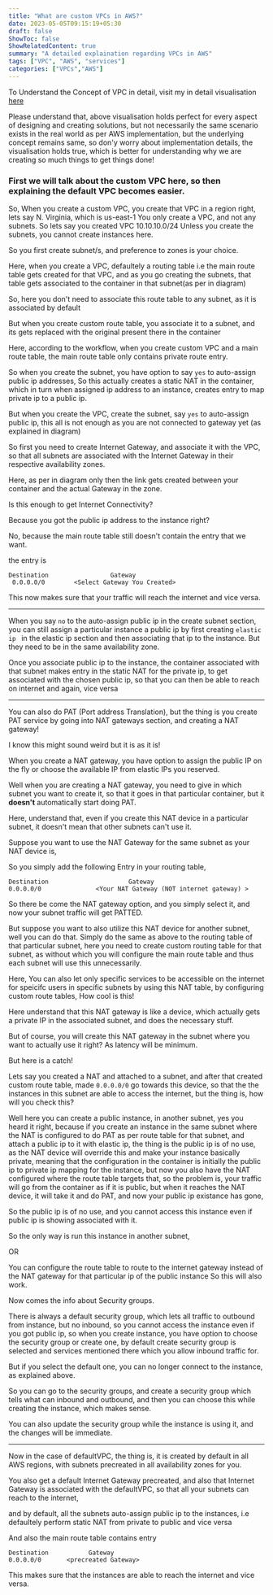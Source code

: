 ```yaml
---
title: "What are custom VPCs in AWS?"
date: 2023-05-05T09:15:19+05:30
draft: false
ShowToc: false
ShowRelatedContent: true
summary: "A detailed explaination regarding VPCs in AWS"
tags: ["VPC", "AWS", "services"]
categories: ["VPCs","AWS"]
---
```


To Understand the Concept of VPC in detail, visit my in detail visualisation [here]( https://www.canva.com/design/DAF0obvFcQU/jyONwrbwNRvLG_I5vIfKgQ/edit?utm_content=DAF0obvFcQU&utm_campaign=designshare&utm_medium=link2&utm_source=sharebutton)

Please understand that, above visualisation holds perfect for every aspect  of designing and creating solutions, but not necessarily the same
scenario exists in the real world as per AWS implementation, but the underlying concept remains same, so don'y worry about implementation details,
the visualisation holds true, which is better for understanding why we are creating so much things to get things done!




### First we will talk about the custom VPC here, so then explaining the default VPC becomes easier.



So, When you create a custom VPC, you create that VPC in a region right, lets say N. Virginia, which is us-east-1
You only create a VPC, and not any subnets.
So lets say you created VPC 10.10.10.0/24
Unless you create the subnets, you cannot create instances here.

So you first create subnet/s, and preference to zones is your choice.

Here, when you create a VPC, defaultely a routing table i.e the main route table gets created for that VPC, and as you go creating
the subnets, that table gets associated to the container in that subnet(as per in diagram)

So, here you don't need to associate this route table to any subnet, as it is associated by default


But when you create custom route table, you associate it to a subnet, and its gets replaced with the original present there in the container


Here, according to the workflow, when you create custom VPC and a main route table, the main route table only contains private route entry.

So when you create the subnet, you have option to say `yes` to auto-assign public ip addresses,
So this actually creates a static NAT in the container, which in turn when assigned ip address to an instance, creates entry to map private ip
to a public ip.

But when you create the VPC, create the subnet, say `yes` to auto-assign public ip, this all is not enough as you are not connected 
to gateway yet (as explained in diagram)

So first you need to create Internet Gateway, and associate it with the VPC, so that all subnets are associated with the Internet Gateway
in their respective availability zones.

Here, as per in diagram only then the link gets created between your container and the actual Gateway in the zone.

Is this enough to get Internet Connectivity?

Because you got the public ip address to the instance right?

No, because the main route table still doesn't contain the entry that we want.

the entry is 
```
Destination                 Gateway
 0.0.0.0/0        <Select Gateway You Created>
```

This now makes sure that your traffic will reach the internet and vice versa.

---


When you say `no` to the auto-assign public ip in the create subnet section,
you can still assign a particular instance a public ip by first creating `elastic ip ` in the elastic ip section
and then associating that ip to the instance.  But they need to be in the same availability zone.

Once you associate public ip to the instance, the container associated with that subnet makes entry in the static NAT for the private ip,
to get associated with the chosen public ip, so that you can then be able to reach on internet and again, vice versa


---


You can also do PAT (Port address Translation), but the thing is you create PAT service by going into NAT gateways section, and creating 
a NAT gateway!

I know this might sound weird but it is as it is!

When you create a NAT gateway, you have option to assign the public IP on the fly or choose the available IP from elastic IPs you reserved.

Well when you are creating a NAT gateway, you need to give in which subnet you want to create it, so that it goes in that particular
container, but it **doesn't** automatically start doing PAT.

Here, understand that, even if you create this NAT device in a particular subnet, it doesn't mean that other subnets can't use it.

Suppose you want to use the NAT Gateway for the same subnet as your NAT device is,

So you simply add the following Entry in your routing table,

```
Destination                      Gateway
0.0.0.0/0               <Your NAT Gateway (NOT internet gateway) >

```
So there be come the NAT gateway option, and you simply select it, and now your subnet traffic will get PATTED.

But suppose you want to also utilize this NAT device for another subnet, well you can do that.
Simply do the same as above to the routing table of that particular subnet, here you need to create custom routing table for that subnet,
as without which you will configure the main route table and thus each subnet will use this unnecessarily.

Here, You can also let only specific services to be accessible on the internet for speicifc users in specific subnets by using this NAT
table, by configuring custom route tables, How cool is this!

Here understand that this NAT gateway is like a device, which actually gets a private IP in the associated subnet,
and does the necessary stuff.


But of course, you will create this NAT gateway in the subnet where you want to actually use it right?
As latency will be minimum.


But here is a catch!



Lets say you created a NAT and attached to a subnet, and after that created custom route table, made `0.0.0.0/0` go towards 
this device, so that the the instances in this subnet are able to access the internet,
but the thing is, how will you check this?

Well here you can create a public instance, in another subnet, yes you heard it right,
because if you create an instance in the same subnet where the NAT is configured to do PAT as per route table for that subnet, and attach a public ip to it with elastic ip, the thing is the public ip is of no use, as the NAT device will override this and make your instance
basically private, meaning that the configuration in the container is initially the public ip to private ip mapping for the instance,
but now you also have the NAT configured where the route table targets that, so the problem is, your traffic will go from the container
as if it is public, but when it reaches the NAT device, it will take it and do PAT,  and now your public ip existance has gone,

So the public ip is of no use, and you cannot access this instance even if public ip is showing associated with it.

So the only way is run this instance in another subnet,

OR

You can configure the route table to route to the internet gateway instead of the NAT gateway for that particular ip of the public instance
So this will also work.



Now comes the info about Security groups.

There is always a default security group, which lets all traffic to outbound from instance, but no inbound, so you cannot access 
the instance even if you got public ip, so when you create instance, you have option to choose the security group or create one,
by default create security group is selected and services mentioned there which you allow inbound traffic for.

But if you select the default one, you can no longer connect to the instance, as explained above.

So you can go to the security groups, and create a security group which tells what can inbound and outbound, and then you can choose this
while creating the instance, which makes sense.

You can also update the security group while the instance is using it, and the changes will be immediate.


---


Now in the case of defaultVPC, the thing is, it is created by default in all AWS regions, with subnets precreated in all availability zones
for you.

You also get a default Internet Gateway precreated, and also that Internet Gateway is associated with the defaultVPC, so that all your
subnets can reach to the internet,

and by default, all the subnets auto-assign public ip to the instances, i.e defaultely perform static NAT from private to public and vice versa

And also the main route table contains entry 
```
Destination           Gateway
0.0.0.0/0       <precreated Gateway>

```
This makes sure that the instances are able to reach the internet and vice versa.
